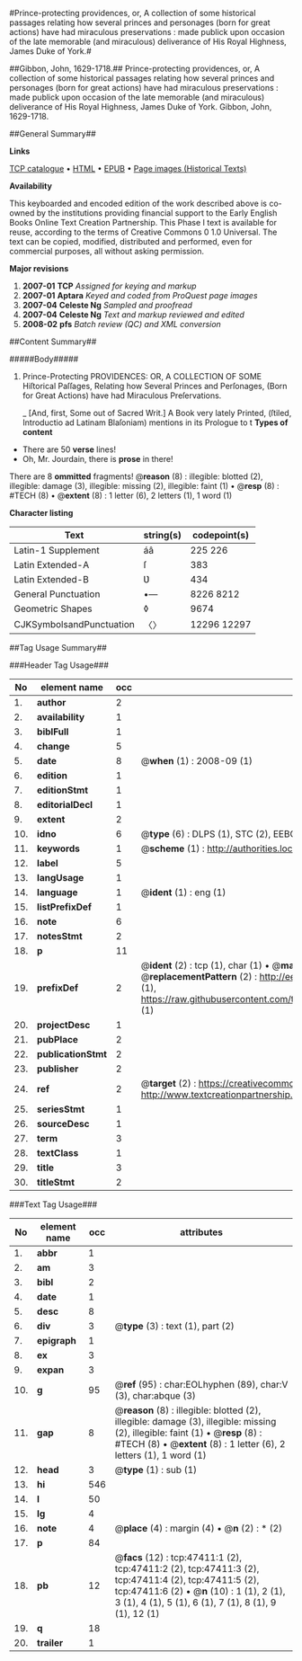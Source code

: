 #Prince-protecting providences, or, A collection of some historical passages relating how several princes and personages (born for great actions) have had miraculous preservations : made publick upon occasion of the late memorable (and miraculous) deliverance of His Royal Highness, James Duke of York.#

##Gibbon, John, 1629-1718.##
Prince-protecting providences, or, A collection of some historical passages relating how several princes and personages (born for great actions) have had miraculous preservations : made publick upon occasion of the late memorable (and miraculous) deliverance of His Royal Highness, James Duke of York.
Gibbon, John, 1629-1718.

##General Summary##

**Links**

[TCP catalogue](http://www.ota.ox.ac.uk/tcp/)  • 
[HTML](http://tei.it.ox.ac.uk/tcp/Texts-HTML/free/A42/A42686.html)  • 
[EPUB](http://tei.it.ox.ac.uk/tcp/Texts-EPUB/free/A42/A42686.epub) • 
[Page images (Historical Texts)](https://data.historicaltexts.jisc.ac.uk/view?pubId=eebo-11309873e&pageId=eebo-11309873e-47411-1)

**Availability**

This keyboarded and encoded edition of the
	       work described above is co-owned by the institutions
	       providing financial support to the Early English Books
	       Online Text Creation Partnership. This Phase I text is
	       available for reuse, according to the terms of Creative
	       Commons 0 1.0 Universal. The text can be copied,
	       modified, distributed and performed, even for
	       commercial purposes, all without asking permission.

**Major revisions**

1. __2007-01__ __TCP__ *Assigned for keying and markup*
1. __2007-01__ __Aptara__ *Keyed and coded from ProQuest page images*
1. __2007-04__ __Celeste Ng__ *Sampled and proofread*
1. __2007-04__ __Celeste Ng__ *Text and markup reviewed and edited*
1. __2008-02__ __pfs__ *Batch review (QC) and XML conversion*

##Content Summary##

#####Body#####

1. Prince-Protecting
PROVIDENCES:
OR, A
COLLECTION
OF SOME
Hiſtorical Paſſages,
Relating how Several
Princes and Perſonages,
(Born for Great Actions) have had
Miraculous Preſervations.

    _ [And, first, Some out of Sacred Writ.]
A Book very lately Printed, (ſtiled, Introductio ad Latinam Blaſoniam) mentions
in its Prologue to t
**Types of content**

  * There are 50 **verse** lines!
  * Oh, Mr. Jourdain, there is **prose** in there!

There are 8 **ommitted** fragments! 
 @__reason__ (8) : illegible: blotted (2), illegible: damage (3), illegible: missing (2), illegible: faint (1)  •  @__resp__ (8) : #TECH (8)  •  @__extent__ (8) : 1 letter (6), 2 letters (1), 1 word (1)

**Character listing**


|Text|string(s)|codepoint(s)|
|---|---|---|
|Latin-1 Supplement|áâ|225 226|
|Latin Extended-A|ſ|383|
|Latin Extended-B|Ʋ|434|
|General Punctuation|•—|8226 8212|
|Geometric Shapes|◊|9674|
|CJKSymbolsandPunctuation|〈〉|12296 12297|

##Tag Usage Summary##

###Header Tag Usage###

|No|element name|occ|attributes|
|---|---|---|---|
|1.|__author__|2||
|2.|__availability__|1||
|3.|__biblFull__|1||
|4.|__change__|5||
|5.|__date__|8| @__when__ (1) : 2008-09 (1)|
|6.|__edition__|1||
|7.|__editionStmt__|1||
|8.|__editorialDecl__|1||
|9.|__extent__|2||
|10.|__idno__|6| @__type__ (6) : DLPS (1), STC (2), EEBO-CITATION (1), OCLC (1), VID (1)|
|11.|__keywords__|1| @__scheme__ (1) : http://authorities.loc.gov/ (1)|
|12.|__label__|5||
|13.|__langUsage__|1||
|14.|__language__|1| @__ident__ (1) : eng (1)|
|15.|__listPrefixDef__|1||
|16.|__note__|6||
|17.|__notesStmt__|2||
|18.|__p__|11||
|19.|__prefixDef__|2| @__ident__ (2) : tcp (1), char (1)  •  @__matchPattern__ (2) : ([0-9\-]+):([0-9IVX]+) (1), (.+) (1)  •  @__replacementPattern__ (2) : http://eebo.chadwyck.com/downloadtiff?vid=$1&page=$2 (1), https://raw.githubusercontent.com/textcreationpartnership/Texts/master/tcpchars.xml#$1 (1)|
|20.|__projectDesc__|1||
|21.|__pubPlace__|2||
|22.|__publicationStmt__|2||
|23.|__publisher__|2||
|24.|__ref__|2| @__target__ (2) : https://creativecommons.org/publicdomain/zero/1.0/ (1), http://www.textcreationpartnership.org/docs/. (1)|
|25.|__seriesStmt__|1||
|26.|__sourceDesc__|1||
|27.|__term__|3||
|28.|__textClass__|1||
|29.|__title__|3||
|30.|__titleStmt__|2||


###Text Tag Usage###

|No|element name|occ|attributes|
|---|---|---|---|
|1.|__abbr__|1||
|2.|__am__|3||
|3.|__bibl__|2||
|4.|__date__|1||
|5.|__desc__|8||
|6.|__div__|3| @__type__ (3) : text (1), part (2)|
|7.|__epigraph__|1||
|8.|__ex__|3||
|9.|__expan__|3||
|10.|__g__|95| @__ref__ (95) : char:EOLhyphen (89), char:V (3), char:abque (3)|
|11.|__gap__|8| @__reason__ (8) : illegible: blotted (2), illegible: damage (3), illegible: missing (2), illegible: faint (1)  •  @__resp__ (8) : #TECH (8)  •  @__extent__ (8) : 1 letter (6), 2 letters (1), 1 word (1)|
|12.|__head__|3| @__type__ (1) : sub (1)|
|13.|__hi__|546||
|14.|__l__|50||
|15.|__lg__|4||
|16.|__note__|4| @__place__ (4) : margin (4)  •  @__n__ (2) : * (2)|
|17.|__p__|84||
|18.|__pb__|12| @__facs__ (12) : tcp:47411:1 (2), tcp:47411:2 (2), tcp:47411:3 (2), tcp:47411:4 (2), tcp:47411:5 (2), tcp:47411:6 (2)  •  @__n__ (10) : 1 (1), 2 (1), 3 (1), 4 (1), 5 (1), 6 (1), 7 (1), 8 (1), 9 (1), 12 (1)|
|19.|__q__|18||
|20.|__trailer__|1||
